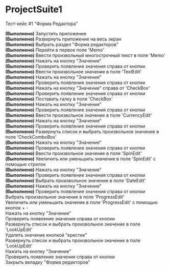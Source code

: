 # ProjectSuite1

Тест-кейс #1 "Форма Редактора"

<b>(Выполнено)</b> Запустить приложение<br>
<b>(Выполнено)</b> Развернуть приложение на весь экран<br>
<b>(Выполнено)</b> Выбрать раздел "Форма редакторов"<br>
<b>(Выполнено)</b> Перейти в первое поле 'Memo'<br>
<b>(Выполнено)</b> Ввести произвольный многострочный текст в поле 'Memo'<br>
<b>(Выполнено)</b> Нажать на кнопку "Значение"<br>
<b>(Выполнено)</b> Проверить появление значения справа от кнопки<br>
<b>(Выполнено)</b> Ввести произвольное значение в поле 'TextEdit'<br>
<b>(Выполнено)</b> Нажать на кнопку "Значение"<br>
<b>(Выполнено)</b> Проверить появление значения справа от кнопки<br>
<b>(Выполнено)</b> Нажать на кнопку "Значение" справа от 'CheckBox'<br>
<b>(Выполнено)</b> Проверить появление значения справа от кнопки<br>
<b>(Выполнено)</b> Поставить галку в поле 'CheckBox'<br>
<b>(Выполнено)</b> Нажать на кнопку "Значение"<br>
<b>(Выполнено)</b> Проверить появление значения справа от кнопки<br>
<b>(Выполнено)</b> Ввести произвольное значение в поле 'CurrencyEdit'<br>
<b>(Выполнено)</b> Нажать на кнопку "Значение"<br>
<b>(Выполнено)</b> Проверить появление значения справа от кнопки<br>
<b>(Выполнено)</b> Развернуть список и выбрать произвольное значение в поле 'CheckComboBox'<br>
<b>(Выполнено)</b> Нажать на кнопку "Значение"<br>
<b>(Выполнено)</b> Проверить появление значения справа от кнопки<br>
<b>(Выполнено)</b> Ввести произвольное значение в поле 'SpinEdit'<br>
<b>(Выполнено)</b> Увеличить или уменьшить значение в поле 'SpinEdit' с помощью стрелок<br>
<b>(Выполнено)</b> Нажать на кнопку "Значение"<br>
<b>(Выполнено)</b> Проверить появление значения справа от кнопки<br>
<b>(Выполнено)</b> Выбрать произвольное значение в поле 'DateEdit'<br>
<b>(Выполнено)</b> Нажать на кнопку "Значение"<br>
<b>(Выполнено)</b> Проверить появление значения справа от кнопки<br>
Выбрать произвольное значение в поле 'ProgressEdit'<br>
Увеличить или уменьшить значение в поле 'ProgressEdit' с помощью кнопок + -<br>
Нажать на кнопку "Значение"<br>
Проверить появление значения справа от кнопки<br>
Развернуть список и выбрать произвольное значение в поле 'LookUpEdit'<br>
Удалить значение кнопкой "крестик"<br>
Развернуть список и выбрать произвольное значение в поле 'LookUpEdit'<br>
Нажать на кнопку "Значение"<br>
Проверить появление значения справа от кнопки<br>
Закрыть вкладку "Форма редакторов"<br>
